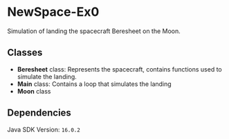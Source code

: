# NewSpace-Ex0

Simulation of landing the spacecraft Beresheet on the Moon.

## Classes
* **Beresheet** class: Represents the spacecraft, contains functions used to simulate the landing.
* **Main** class: Contains a loop that simulates the landing
* **Moon** class

## Dependencies
Java SDK Version:
``
16.0.2
``